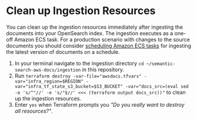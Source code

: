 # Clean up Ingestion Resources
You can clean up the ingestion resources immediately after ingesting the documents into your OpenSearch index. The ingestion executes as a one-off Amazon ECS task. For a production scenario with changes to the source documents you should consider [scheduling Amazon ECS tasks](https://docs.aws.amazon.com/AmazonECS/latest/developerguide/scheduling_tasks.html) for ingesting the latest version of documents on a schedule.
1. In your terminal navigate to the ingestion directory `cd ~/semantic-search-aws-docs/ingestion` in this repository.
2. Run `terraform destroy -var-file="awsdocs.tfvars" -var="infra_region=$REGION" -var="infra_tf_state_s3_bucket=$S3_BUCKET" -var="docs_src=(eval sed -e 's/^"//' -e 's/"$//' <<< (terraform output docs_src))"` to clean up the ingestion resources.
3. Enter `yes` when Terraform prompts you _"Do you really want to destroy all resources?"_.